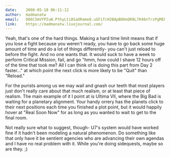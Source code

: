 ```yaml
---
date:    2008-05-18 06:11:12
author:  madmanatw
email:   O06C3mVYPIuW.PthyLti8SaORame8.uGFifcH2BApB8HoQR8L7K46nTrzPgMERLw==
link:    https://madmanatw.livejournal.com/
---
```


Yeah, that's one of the hard things. Making a hard time limit means
that if you lose a fight because you weren't ready, you have to go
back some huge amount of time and do a lot of things differently- you
can't just reload to before the fight. And no one wants that. It would
suck to have a week to perform Critical Mission, fail, and go "hmm,
how could I shave 12 hours off of the time that took me? All I can
think of is doing this part from Day 2 faster..." at which point the
next click is more likely to be "Quit" than "Reload."

For the purists among us we may wail and gnash our teeth that most
players just don't really care about that much realism, or at least
that piece of realism. The main example of it I point at is Ultima
VII, where the Big Bad is waiting for a planetary alignment. Your
handy orrery has the planets click to their next positions each time
you finished a plot point, but it would happily hover at "Real Soon
Now" for as long as you wanted to wait to get to the final room.

Not really sure what to suggest, though- U7's system would have
worked fine if it hadn't been modeling a natural phenomenon. Do
something like that only have it be sentient agencies who are
advancing their own agendas and I have no real problem with it. While
you're doing sidequests, maybe so are they. ;)
